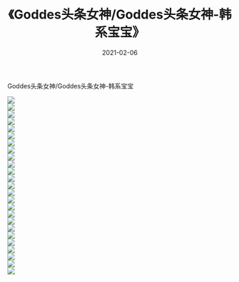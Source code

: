 ﻿---
layout: post
title:  《Goddes头条女神/Goddes头条女神-韩系宝宝》
date:   2021-02-06
img: http://pic.660000.xyz/1:/网络美图/2021/Goddes头条女神/Goddes头条女神-韩系宝宝/000.jpg
categories: [美女, 清纯, 唯美]
---

Goddes头条女神/Goddes头条女神-韩系宝宝

 ![](http://pic.660000.xyz/1:/网络美图/2021/Goddes头条女神/Goddes头条女神-韩系宝宝/001.jpg) <br>![](http://pic.660000.xyz/1:/网络美图/2021/Goddes头条女神/Goddes头条女神-韩系宝宝/002.jpg) <br>![](http://pic.660000.xyz/1:/网络美图/2021/Goddes头条女神/Goddes头条女神-韩系宝宝/003.jpg) <br>![](http://pic.660000.xyz/1:/网络美图/2021/Goddes头条女神/Goddes头条女神-韩系宝宝/004.jpg) <br>![](http://pic.660000.xyz/1:/网络美图/2021/Goddes头条女神/Goddes头条女神-韩系宝宝/005.jpg) <br>![](http://pic.660000.xyz/1:/网络美图/2021/Goddes头条女神/Goddes头条女神-韩系宝宝/006.jpg) <br>![](http://pic.660000.xyz/1:/网络美图/2021/Goddes头条女神/Goddes头条女神-韩系宝宝/007.jpg) <br>![](http://pic.660000.xyz/1:/网络美图/2021/Goddes头条女神/Goddes头条女神-韩系宝宝/008.jpg) <br>![](http://pic.660000.xyz/1:/网络美图/2021/Goddes头条女神/Goddes头条女神-韩系宝宝/009.jpg) <br>![](http://pic.660000.xyz/1:/网络美图/2021/Goddes头条女神/Goddes头条女神-韩系宝宝/010.jpg) <br>![](http://pic.660000.xyz/1:/网络美图/2021/Goddes头条女神/Goddes头条女神-韩系宝宝/011.jpg) <br>![](http://pic.660000.xyz/1:/网络美图/2021/Goddes头条女神/Goddes头条女神-韩系宝宝/012.jpg) <br>![](http://pic.660000.xyz/1:/网络美图/2021/Goddes头条女神/Goddes头条女神-韩系宝宝/013.jpg) <br>![](http://pic.660000.xyz/1:/网络美图/2021/Goddes头条女神/Goddes头条女神-韩系宝宝/014.jpg) <br>![](http://pic.660000.xyz/1:/网络美图/2021/Goddes头条女神/Goddes头条女神-韩系宝宝/015.jpg) <br>![](http://pic.660000.xyz/1:/网络美图/2021/Goddes头条女神/Goddes头条女神-韩系宝宝/016.jpg) <br>![](http://pic.660000.xyz/1:/网络美图/2021/Goddes头条女神/Goddes头条女神-韩系宝宝/017.jpg) <br>![](http://pic.660000.xyz/1:/网络美图/2021/Goddes头条女神/Goddes头条女神-韩系宝宝/018.jpg) <br>![](http://pic.660000.xyz/1:/网络美图/2021/Goddes头条女神/Goddes头条女神-韩系宝宝/019.jpg) <br>![](http://pic.660000.xyz/1:/网络美图/2021/Goddes头条女神/Goddes头条女神-韩系宝宝/020.jpg) <br>![](http://pic.660000.xyz/1:/网络美图/2021/Goddes头条女神/Goddes头条女神-韩系宝宝/021.jpg) <br>![](http://pic.660000.xyz/1:/网络美图/2021/Goddes头条女神/Goddes头条女神-韩系宝宝/022.jpg) <br>![](http://pic.660000.xyz/1:/网络美图/2021/Goddes头条女神/Goddes头条女神-韩系宝宝/023.jpg) <br>![](http://pic.660000.xyz/1:/网络美图/2021/Goddes头条女神/Goddes头条女神-韩系宝宝/024.jpg) <br>![](http://pic.660000.xyz/1:/网络美图/2021/Goddes头条女神/Goddes头条女神-韩系宝宝/025.jpg) <br>